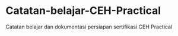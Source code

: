 # Catatan-belajar-CEH-Practical
Catatan belajar dan dokumentasi persiapan sertifikasi CEH Practical
